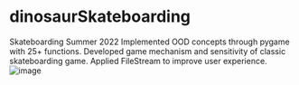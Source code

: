 # dinosaurSkateboarding
Skateboarding          Summer 2022
Implemented OOD concepts through pygame with 25+ functions.
Developed game mechanism and sensitivity of classic skateboarding game.
Applied FileStream to improve user experience.
![image](https://user-images.githubusercontent.com/103470588/183259831-bf8da19d-fc5f-4810-a3d8-1e0942713f57.png)

